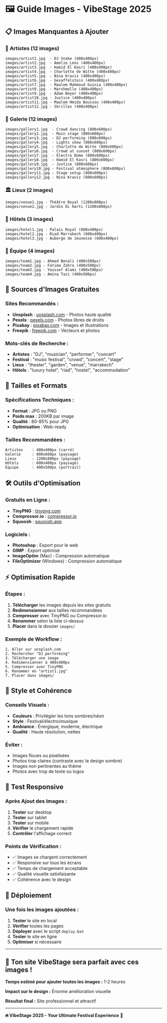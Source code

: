 # 🖼️ Guide Images - VibeStage 2025

## 📋 Images Manquantes à Ajouter

### 🎵 **Artistes (12 images)**
```
images/artist1.jpg  - DJ Snake (400x400px)
images/artist2.jpg  - Amelie Lens (400x400px)
images/artist3.jpg  - Hamid El Kasri (400x400px)
images/artist4.jpg  - Charlotte de Witte (400x400px)
images/artist5.jpg  - Nina Kraviz (400x400px)
images/artist6.jpg  - Gesaffelstein (400x400px)
images/artist7.jpg  - Maalem Mahmoud Guinia (400x400px)
images/artist8.jpg  - Marshmello (400x400px)
images/artist9.jpg  - Adam Beyer (400x400px)
images/artist10.jpg - Justice (400x400px)
images/artist11.jpg - Maalem Hmida Boussou (400x400px)
images/artist12.jpg - Skrillex (400x400px)
```

### 📸 **Galerie (12 images)**
```
images/gallery1.jpg  - Crowd dancing (800x600px)
images/gallery2.jpg  - Main stage (800x600px)
images/gallery3.jpg  - DJ performing (800x600px)
images/gallery4.jpg  - Lights show (800x600px)
images/gallery5.jpg  - Charlotte de Witte (800x600px)
images/gallery6.jpg  - Crowd at sunset (800x600px)
images/gallery7.jpg  - Electro Dome (800x600px)
images/gallery8.jpg  - Hamid El Kasri (800x600px)
images/gallery9.jpg  - Justice (800x600px)
images/gallery10.jpg - Festival atmosphere (800x600px)
images/gallery11.jpg - Stage setup (800x600px)
images/gallery12.jpg - Nina Kraviz (800x600px)
```

### 🏛️ **Lieux (2 images)**
```
images/venue1.jpg - Théâtre Royal (1200x800px)
images/venue2.jpg - Jardin EL Harti (1200x800px)
```

### 🏨 **Hôtels (3 images)**
```
images/hotel1.jpg - Palais Royal (600x400px)
images/hotel2.jpg - Riad Marrakech (600x400px)
images/hotel3.jpg - Auberge de Jeunesse (600x400px)
```

### 👥 **Équipe (4 images)**
```
images/team1.jpg - Ahmed Benali (400x500px)
images/team2.jpg - Fatima Zahra (400x500px)
images/team3.jpg - Youssef Alami (400x500px)
images/team4.jpg - Amina Tazi (400x500px)
```

## 🎯 **Sources d'Images Gratuites**

### **Sites Recommandés :**
- **Unsplash** : [unsplash.com](https://unsplash.com) - Photos haute qualité
- **Pexels** : [pexels.com](https://pexels.com) - Photos libres de droits
- **Pixabay** : [pixabay.com](https://pixabay.com) - Images et illustrations
- **Freepik** : [freepik.com](https://freepik.com) - Vecteurs et photos

### **Mots-clés de Recherche :**
- **Artistes** : "DJ", "musician", "performer", "concert"
- **Festival** : "music festival", "crowd", "concert", "stage"
- **Lieux** : "theater", "garden", "venue", "marrakech"
- **Hôtels** : "luxury hotel", "riad", "hostel", "accommodation"

## 📏 **Tailles et Formats**

### **Spécifications Techniques :**
- **Format** : JPG ou PNG
- **Poids max** : 200KB par image
- **Qualité** : 80-85% pour JPG
- **Optimisation** : Web-ready

### **Tailles Recommandées :**
```
Artistes    : 400x400px (carré)
Galerie     : 800x600px (paysage)
Lieux       : 1200x800px (paysage)
Hôtels      : 600x400px (paysage)
Équipe      : 400x500px (portrait)
```

## 🛠️ **Outils d'Optimisation**

### **Gratuits en Ligne :**
- **TinyPNG** : [tinypng.com](https://tinypng.com)
- **Compressor.io** : [compressor.io](https://compressor.io)
- **Squoosh** : [squoosh.app](https://squoosh.app)

### **Logiciels :**
- **Photoshop** : Export pour le web
- **GIMP** : Export optimisé
- **ImageOptim** (Mac) : Compression automatique
- **FileOptimizer** (Windows) : Compression automatique

## ⚡ **Optimisation Rapide**

### **Étapes :**
1. **Télécharger** les images depuis les sites gratuits
2. **Redimensionner** aux tailles recommandées
3. **Compresser** avec TinyPNG ou Compressor.io
4. **Renommer** selon la liste ci-dessus
5. **Placer** dans le dossier `images/`

### **Exemple de Workflow :**
```
1. Aller sur unsplash.com
2. Rechercher "DJ performing"
3. Télécharger une image
4. Redimensionner à 400x400px
5. Compresser avec TinyPNG
6. Renommer en "artist1.jpg"
7. Placer dans images/
```

## 🎨 **Style et Cohérence**

### **Conseils Visuels :**
- **Couleurs** : Privilégier les tons sombres/néon
- **Style** : Festival/électro/musique
- **Ambiance** : Énergique, moderne, électrique
- **Qualité** : Haute résolution, nettes

### **Éviter :**
- Images floues ou pixelisées
- Photos trop claires (contraste avec le design sombre)
- Images non pertinentes au thème
- Photos avec trop de texte ou logos

## 📱 **Test Responsive**

### **Après Ajout des Images :**
1. **Tester** sur desktop
2. **Tester** sur tablet
3. **Tester** sur mobile
4. **Vérifier** le chargement rapide
5. **Contrôler** l'affichage correct

### **Points de Vérification :**
- ✅ Images se chargent correctement
- ✅ Responsive sur tous les écrans
- ✅ Temps de chargement acceptable
- ✅ Qualité visuelle satisfaisante
- ✅ Cohérence avec le design

## 🚀 **Déploiement**

### **Une fois les images ajoutées :**
1. **Tester** le site en local
2. **Vérifier** toutes les pages
3. **Déployer** avec le script `deploy.bat`
4. **Tester** le site en ligne
5. **Optimiser** si nécessaire

---

## 🎸 **Ton site VibeStage sera parfait avec ces images !**

**Temps estimé pour ajouter toutes les images :** 1-2 heures

**Impact sur le design :** Énorme amélioration visuelle

**Résultat final :** Site professionnel et attractif

---

**🔥 VibeStage 2025 - Your Ultimate Festival Experience** 🎸 